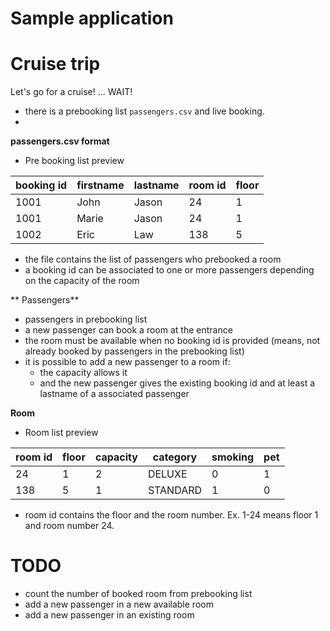 # Sample application

# Cruise trip

Let's go for a cruise! ... WAIT!
 

- there is a prebooking list `passengers.csv` and live booking.
- 


**passengers.csv format**

- Pre booking list preview

| booking id  | firstname | lastname | room id | floor |
| ------------|-----------|----------|---------|-------|
| 1001        | John      | Jason    | 24      | 1     |
| 1001        | Marie     | Jason    | 24      | 1     |
| 1002        | Eric      | Law      | 138     | 5     |

- the file contains the list of passengers who prebooked a room
- a booking id can be associated to one or more passengers depending on the capacity of the room


** Passengers**

- passengers in prebooking list
- a new passenger can book a room at the entrance
- the room must be available when no booking id is provided (means, not already booked by passengers in the prebooking list)
- it is possible to add a new passenger to a room if:
    - the capacity allows it 
    - and the new passenger gives the existing booking id and at least a lastname of a associated passenger


**Room**

- Room list preview

| room id  | floor | capacity | category        | smoking | pet |
| ---------|-------|----------|-----------------|---------|-----|
| 24       | 1     | 2        | DELUXE          | 0       | 1   |
| 138      | 5     | 1        | STANDARD        | 1       | 0   |

- room id contains the floor and the room number. Ex. 1-24 means floor 1 and room number 24.

# TODO

- count the number of booked room from prebooking list
- add a new passenger in a new available room
- add a new passenger in an existing room

